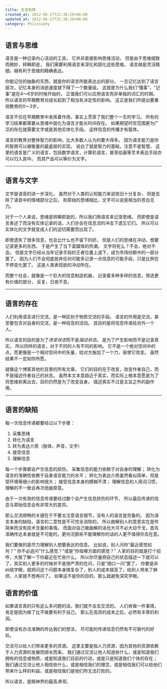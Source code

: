 ```yaml
---
title: 言语有障
created_at: 2012-06-27T22:38:20+08:00
updated_at: 2012-06-27T22:38:20+08:00
category: Philosophy
---
```


## 语言与思维 ##

语言是一种记录内心活动的工具，
它并非直接影响思维活动，
但是由于思维细致而微妙，转瞬即逝，
我们需要利用语言来深化和固化这些思维。
语言越是灵活精细，越有利于思维的精确表达。

你能记住的抽象的东西，就是你的语言所能表达出的部分。
一旦记忆达到了语言层次，记忆本身的消逝速度就下降了一个数量级。
这就是为什么我们“懂事”，“记事”是在4～6岁的时候开始的，
正值我们可以应用语言而非单独的词汇的时期。
所以语言的早期教育对成长起到了相当有决定性的影响。
这正是我们所提出要重视教育的0～3岁。

语言不仅在早期教育中发挥着作用，事实上贯穿了我们整个一生的学习。
所有的学习结果都需要从思绪中固化为语言才能长时间存在。
如果期望时空范围更为广泛的存在就需要文字或是其他实体化手段。
这样信息的传播才有载体。

语言的教育对整体智力的影响，比大多数人认为的要大得多。
因为语言能力是你的智商可以被衡量的最底层的实现。
说白了就是智力的基础，注意不是智慧。
这里的语言是广义的语言，包括数学语言，计算机语言，甚至绘画等艺术表达手段亦可以归入其中。
而其产品可以等价为文字。

* * * * *

## 语言与文字 ##

文字是语音的进一步深化，
虽然对于人类的认知能力来说依旧十分复杂，
但是去除了语音中的情绪部分之后，
和原始的思绪相比，文字可以说是相当的苍白无力。

对于一个人来说，思绪是转瞬即逝的，所以我们用语言来记录思绪。
而即使是语言表述了而没有实体记录的话，人们亦会在信息流的冲击下遗忘它们。
所以可以实体化的文字就变成人们的迫切需要而出现了。

即使遗失了很多信息，也总比什么也不留下的好。
但是人们的思绪在冲动，想要记录更多的东西。
于是产生了当下富媒体的热潮。
文字将死么？不会，绝对不会。
但是文字已经从当年记录手段的王者位置上退下，成为市场份额中的一部分罢了。
因为人们不会彻底放弃任何可能多记录一点信息的可能手段，只是比例在不停变化罢了。
这是人类表现欲的冲动所在。

而整个社会，就像是一个巨大的信息制造机器，
记录着多种多样的信息，筛选更有价值的部分，
反复，日夜不息。

* * * * *

## 语言的存在 ##

人们利用语言进行交流，是一种区别于物质交流的手段。
语言的作用是交流，甚至要包含对自身的交流，是一种信息的流动。
其目的是将信息传递给另外一个人。

所以语言的目的是为了*改变状态*而不是*描述状态*。
是为了产生影响而不是记录真实。
所以同样的语言，对于不同的人有不同的影响。
它不是一个绝对空间中的点，而更像是一个相对空间中的矢量，给对方施加了一个力，驱使它改变。
虽然结果不一定如你所愿。

就像这个博客其他栏目里的所有文章。
它们的目的在于改变，改变作者自己，而不是描述作者自己的状态。
虽然本文本意趋近于真实，而实际上根本意愿是为了将思维剥离出去，目的仍然是为了改变自身。
描述真实不过是主旨之外的副作用。

* * * * *

## 语言的缺陷 ##
每一次信息传递都要经过以下步骤：
1. 采集思绪
2. 转化为语言
3. 转为表达介质（肢体，声音，文字）
4. 接受信息
5. 理解信息

每一个步骤都会产生信息的损伤。
采集信息的能力依赖于对自身的理解；
转化为语言的准确性依赖于自身语言能力的水平；
转化为表达介质虽然看似简单，但是受环境等细小的影响很大；
接受信息本身的模糊不清；
理解信息的人用词习惯，理解的不一致会再次扭曲原意。

由于一次有效的信息传递要经过数个会产生信息损伤的环节，
所以最后传递的信息与原始信息会有非常大的差异。

那么交流顺畅的关键在于不要太注意语言细节，没有人的语言是完备的。
因为语言本身的缺陷，语言的二意性是不可完全消除的。
所以曲解别人的意思实在是件简单而没有技术含量的事情。
而面对自己被曲解的话也大可不必大动干戈，首先准确传达本身就是不可能的，更何况那些不能理解你的话的人更不值得你去在意。

我们要做的是尽力理解别人想要表达的信息。
比如说，别人问你“最近感觉如何？”
你不必追问”什么感觉？“或是“你指哪方面的感觉？”
人家的目的就是打个招呼，大致了解一下你最近在忙些什么。
所以你尽量把自己的状态描述一下就可以了，其实别人更多的时候并不是很严肃的在问，只是”随口一问“罢了，
你要是非纠结字眼，就把问这个问题本身搞复杂了，别人的成本就高了，给别人带来了麻烦，人家就不想再问了。
如果这不是你的目的，那么就避免深究字眼。

## 语言的价值 ##
如果语言真的只有这么多问题的话，我们就不会去交流的。
人们肯做一件事情，肯定是因为做了比不做要有利于自己。
那么在高昂的成本之后，必然有丰厚的利润。

即使没有办法准确的传达我们的想法，
尽可能的传递信息仍然有不可替代的好处。

交流可以给人们带来更多的资源。
这里主要是指人力资源，因为其他的资源依赖于人力资源的发展而顺水而来。
我们通过交流让他人知道些什么，或是知道我们拥有的信息或物质，或是知道我们目前的行动，或是只是知道我们个体的存在；
我们通过交流让他人相信些什么，或是相信我们的理念，或是相信我们可以给他们带来什么样的利益，或是相信我们是他们所无法打败的。

所以语言，是精神界的最高*表现*。
